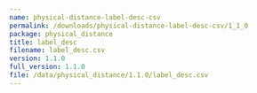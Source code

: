 ```yaml
---
name: physical-distance-label-desc-csv
permalink: /downloads/physical-distance-label-desc-csv/1_1_0
package: physical_distance
title: label_desc
filename: label_desc.csv
version: 1.1.0
full_version: 1.1.0
file: /data/physical_distance/1.1.0/label_desc.csv
---
```

